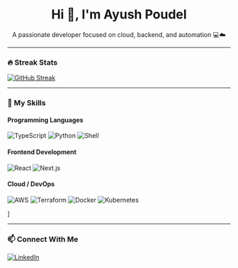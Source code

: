 <h1 align="center">Hi 👋, I'm Ayush Poudel</h1>
<p align="center">A passionate developer focused on cloud, backend, and automation 💻☁️</p>

---

### 🔥 Streak Stats
[![GitHub Streak](https://streak-stats.demolab.com?user=ayuspoudel&theme=dark&hide_border=true)](https://git.io/streak-stats)

---

### 🧠 My Skills

#### Programming Languages
![TypeScript](https://img.shields.io/badge/TypeScript-blue?logo=typescript)
![Python](https://img.shields.io/badge/Python-3776AB?logo=python)
![Shell](https://img.shields.io/badge/Bash-4EAA25?logo=gnubash)

#### Frontend Development
![React](https://img.shields.io/badge/React-20232A?logo=react)
![Next.js](https://img.shields.io/badge/Next-black?logo=next.js)

#### Cloud / DevOps
![AWS](https://img.shields.io/badge/AWS-orange?logo=amazonaws)
![Terraform](https://img.shields.io/badge/Terraform-623CE4?logo=terraform)
![Docker](https://img.shields.io/badge/Docker-2496ED?logo=docker)
![Kubernetes](https://img.shields.io/badge/Kubernetes-326CE5?logo=kubernetes)

]

---

### 📫 Connect With Me

[![LinkedIn](https://img.shields.io/badge/LinkedIn-blue?logo=linkedin)](https://linkedin.com/in/workwithayush)


